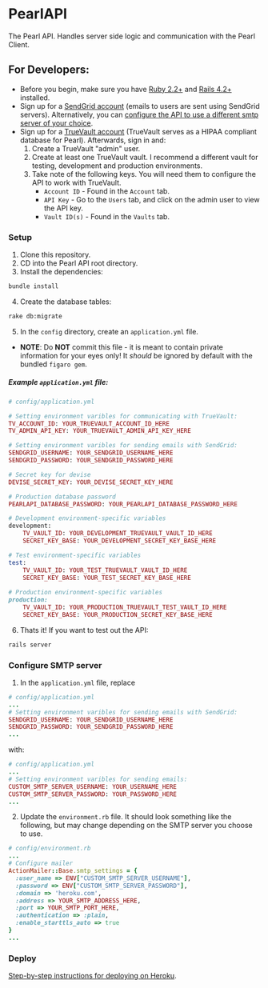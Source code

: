 # PearlAPI
The Pearl API. Handles server side logic and communication with the Pearl Client.


## For Developers:
* Before you begin, make sure you have [Ruby 2.2+](https://www.ruby-lang.org/en/documentation/installation/) and 
[Rails 4.2+](http://rubyonrails.org/download/) installed.
* Sign up for a [SendGrid account](https://sendgrid.com/) (emails to users are sent using SendGrid servers). Alternatively, you can [configure the API to use a different smtp server of your choice](#configure-smtp-server). 
* Sign up for a [TrueVault account](https://www.truevault.com/) (TrueVault serves as a HIPAA compliant database for Pearl). Afterwards, sign in and:
    1. Create a TrueVault "admin" user.
    2. Create at least one TrueVault vault. I recommend a different vault for testing, development and production environments.
    3. Take note of the following keys. You will need them to configure the API to work with TrueVault.
        * `Account ID` - Found in the `Account` tab.
        * `API Key` - Go to the `Users` tab, and click on the admin user to view the API key.
        * `Vault ID(s)` - Found in the `Vaults` tab.


### Setup
1. Clone this repository.
2. CD into the Pearl API root directory.
3. Install the dependencies:
```bash
bundle install
```
4. Create the database tables:
```bash
rake db:migrate
```
5. In the `config` directory, create an `application.yml` file. 
*  **NOTE**: Do **NOT** commit this file - it is meant to contain private information for your eyes only! It *should* be ignored by default with the bundled `figaro gem`.
    
##### Example `application.yml` file:
```ruby
# config/application.yml 

# Setting environment varibles for communicating with TrueVault:
TV_ACCOUNT_ID: YOUR_TRUEVAULT_ACCOUNT_ID_HERE
TV_ADMIN_API_KEY: YOUR_TRUEVAULT_ADMIN_API_KEY_HERE

# Setting environment varibles for sending emails with SendGrid:
SENDGRID_USERNAME: YOUR_SENDGRID_USERNAME_HERE
SENDGRID_PASSWORD: YOUR_SENDGRID_PASSWORD_HERE

# Secret key for devise
DEVISE_SECRET_KEY: YOUR_DEVISE_SECRET_KEY_HERE

# Production database password
PEARLAPI_DATABASE_PASSWORD: YOUR_PEARLAPI_DATABASE_PASSWORD_HERE

# Development environment-specific variables
development:
    TV_VAULT_ID: YOUR_DEVELOPMENT_TRUEVAULT_VAULT_ID_HERE
    SECRET_KEY_BASE: YOUR_DEVELOPMENT_SECRET_KEY_BASE_HERE

# Test environment-specific variables
test: 
    TV_VAULT_ID: YOUR_TEST_TRUEVAULT_VAULT_ID_HERE
    SECRET_KEY_BASE: YOUR_TEST_SECRET_KEY_BASE_HERE
          
# Production environment-specific variables          
production: 
    TV_VAULT_ID: YOUR_PRODUCTION_TRUEVAULT_TEST_VAULT_ID_HERE
    SECRET_KEY_BASE: YOUR_PRODUCTION_SECRET_KEY_BASE_HERE
```
6. Thats it! If you want to test out the API:
```bash
rails server
```

### Configure SMTP server
1. In the `application.yml` file, replace
```ruby
# config/application.yml
...
# Setting environment varibles for sending emails with SendGrid:
SENDGRID_USERNAME: YOUR_SENDGRID_USERNAME_HERE
SENDGRID_PASSWORD: YOUR_SENDGRID_PASSWORD_HERE
...
```
with:
```ruby
# config/application.yml
...
# Setting environment varibles for sending emails:
CUSTOM_SMTP_SERVER_USERNAME: YOUR_USERNAME_HERE
CUSTOM_SMTP_SERVER_PASSWORD: YOUR_PASSWORD_HERE
...
```

2. Update the `environment.rb` file. It should look something like the following, but may change depending on the SMTP server you choose to use.
```ruby
# config/environment.rb
...
# Configure mailer
ActionMailer::Base.smtp_settings = {
  :user_name => ENV["CUSTOM_SMTP_SERVER_USERNAME"],
  :password => ENV["CUSTOM_SMTP_SERVER_PASSWORD"],
  :domain => 'heroku.com',
  :address => YOUR_SMTP_ADDRESS_HERE,
  :port => YOUR_SMTP_PORT_HERE,
  :authentication => :plain,
  :enable_starttls_auto => true
}
...
```

### Deploy
[Step-by-step instructions for deploying on Heroku](https://devcenter.heroku.com/articles/getting-started-with-ruby#introduction).

